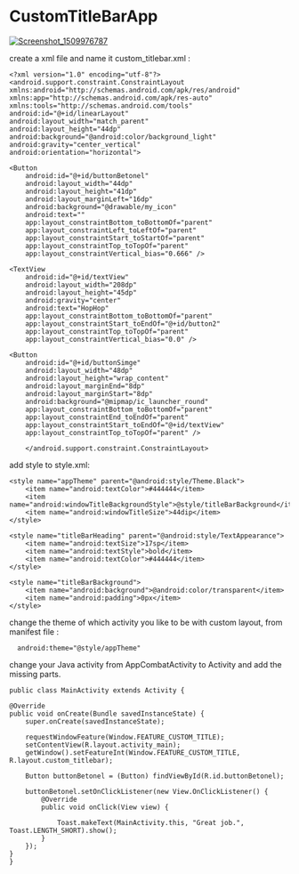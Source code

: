 # CustomTitleBarApp

<a href="https://ibb.co/bQTqhb"><img src="https://image.ibb.co/hDgAhb/Screenshot_1509976787.png" alt="Screenshot_1509976787" border="0"></a>



create a xml file and name it custom_titlebar.xml :


    <?xml version="1.0" encoding="utf-8"?>
    <android.support.constraint.ConstraintLayout xmlns:android="http://schemas.android.com/apk/res/android"
    xmlns:app="http://schemas.android.com/apk/res-auto"
    xmlns:tools="http://schemas.android.com/tools"
    android:id="@+id/linearLayout"
    android:layout_width="match_parent"
    android:layout_height="44dp"
    android:background="@android:color/background_light"
    android:gravity="center_vertical"
    android:orientation="horizontal">
    
    <Button
        android:id="@+id/buttonBetonel"
        android:layout_width="44dp"
        android:layout_height="41dp"
        android:layout_marginLeft="16dp"
        android:background="@drawable/my_icon"
        android:text=""
        app:layout_constraintBottom_toBottomOf="parent"
        app:layout_constraintLeft_toLeftOf="parent"
        app:layout_constraintStart_toStartOf="parent"
        app:layout_constraintTop_toTopOf="parent"
        app:layout_constraintVertical_bias="0.666" />
        
    <TextView
        android:id="@+id/textView"
        android:layout_width="208dp"
        android:layout_height="45dp"
        android:gravity="center"
        android:text="HopHop"
        app:layout_constraintBottom_toBottomOf="parent"
        app:layout_constraintStart_toEndOf="@+id/button2"
        app:layout_constraintTop_toTopOf="parent"
        app:layout_constraintVertical_bias="0.0" />
        
    <Button
        android:id="@+id/buttonSimge"
        android:layout_width="48dp"
        android:layout_height="wrap_content"
        android:layout_marginEnd="8dp"
        android:layout_marginStart="8dp"
        android:background="@mipmap/ic_launcher_round"
        app:layout_constraintBottom_toBottomOf="parent"
        app:layout_constraintEnd_toEndOf="parent"
        app:layout_constraintStart_toEndOf="@+id/textView"
        app:layout_constraintTop_toTopOf="parent" />
        
        </android.support.constraint.ConstraintLayout>
        
        
        
        
        
add style to style.xml:





    <style name="appTheme" parent="@android:style/Theme.Black">
        <item name="android:textColor">#444444</item>
        <item name="android:windowTitleBackgroundStyle">@style/titleBarBackground</item>
        <item name="android:windowTitleSize">44dip</item>
    </style>

    <style name="titleBarHeading" parent="@android:style/TextAppearance">
        <item name="android:textSize">17sp</item>
        <item name="android:textStyle">bold</item>
        <item name="android:textColor">#444444</item>
    </style>

    <style name="titleBarBackground">
        <item name="android:background">@android:color/transparent</item>
        <item name="android:padding">0px</item>
    </style>
    
    
    
    
    
    
change the theme of which activity you like to be with custom layout, from manifest file :

      android:theme="@style/appTheme"
      
      
      
      
      
      
change your Java activity from AppCombatActivity to Activity and add the missing parts.

    public class MainActivity extends Activity {

    @Override
    public void onCreate(Bundle savedInstanceState) {
        super.onCreate(savedInstanceState);

        requestWindowFeature(Window.FEATURE_CUSTOM_TITLE);
        setContentView(R.layout.activity_main);
        getWindow().setFeatureInt(Window.FEATURE_CUSTOM_TITLE, R.layout.custom_titlebar);

        Button buttonBetonel = (Button) findViewById(R.id.buttonBetonel);

        buttonBetonel.setOnClickListener(new View.OnClickListener() {
            @Override
            public void onClick(View view) {

                Toast.makeText(MainActivity.this, "Great job.", Toast.LENGTH_SHORT).show();
            }
        });
    }
    }
    
    
